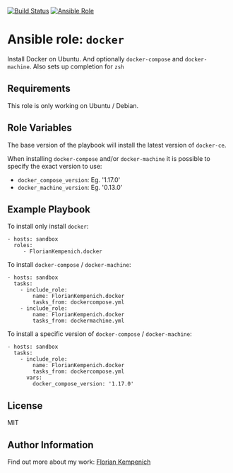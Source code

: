 [![Build Status](https://travis-ci.org/FlorianKempenich/ansible-role-docker.svg?branch=master)](https://travis-ci.org/FlorianKempenich/ansible-role-docker) [![Ansible Role](https://img.shields.io/ansible/role/22817.svg)](https://galaxy.ansible.com/FlorianKempenich/docker)

# Ansible role: `docker`
Install Docker on Ubuntu. And optionally `docker-compose` and `docker-machine`.
Also sets up completion for `zsh`

## Requirements
This role is only working on Ubuntu / Debian.

## Role Variables
The base version of the playbook will install the latest version of `docker-ce`. 

When installing `docker-compose` and/or `docker-machine` it is possible to specify the exact version to use:

* `docker_compose_version`: Eg. '1.17.0'
* `docker_machine_version`: Eg. '0.13.0'

## Example Playbook
To install only install `docker`:

    - hosts: sandbox
      roles:
         - FlorianKempenich.docker

To install `docker-compose` / `docker-machine`:

    - hosts: sandbox
      tasks:
        - include_role:
            name: FlorianKempenich.docker
            tasks_from: dockercompose.yml
        - include_role:
            name: FlorianKempenich.docker
            tasks_from: dockermachine.yml

To install a specific version of `docker-compose` / `docker-machine`:

    - hosts: sandbox
      tasks:
        - include_role:
            name: FlorianKempenich.docker
            tasks_from: dockercompose.yml
          vars:
            docker_compose_version: '1.17.0'


## License
MIT

## Author Information
Find out more about my work: [Florian Kempenich](https://floriankempenich.com)
